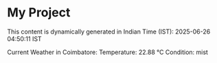 # My Project

This content is dynamically generated in Indian Time (IST): 2025-06-26 04:50:11 IST


Current Weather in Coimbatore:
Temperature: 22.88 °C
Condition: mist
